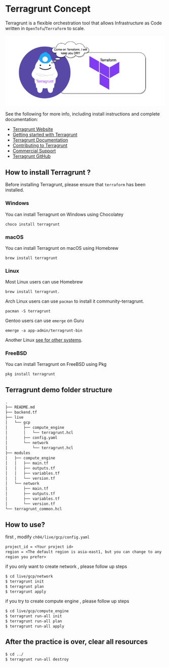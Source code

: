 # Terragrunt Concept

Terragrunt is a flexible orchestration tool that allows Infrastructure as Code written in `OpenTofu`/`Terraform` to scale.

![alt text](<../course_img/terragrunt.png>)

See the following for more info, including install instructions and complete documentation:

- [Terragrunt Website](https://terragrunt.gruntwork.io/)
- [Getting started with Terragrunt](https://terragrunt.gruntwork.io/docs/getting-started/quick-start/)
- [Terragrunt Documentation](https://terragrunt.gruntwork.io/docs)
- [Contributing to Terragrunt](https://terragrunt.gruntwork.io/docs/community/contributing)
- [Commercial Support](https://gruntwork.io/support/)
- [Terragrunt GitHub](https://github.com/gruntwork-io/terragrunt)

## How to install Terragrunt ?

Before installing Terragrunt, please ensure that `terraform` has been installed.

### Windows

You can install Terragrunt on Windows using Chocolatey
```
choco install terragrunt
```

### macOS 
You can install Terragrunt on macOS using Homebrew
```
brew install terragrunt
```

### Linux

Most Linux users can use Homebrew
```
brew install terragrunt. 
```

Arch Linux users can use `pacman` to install it community-terragrunt. 
```
pacman -S terragrunt
```

Gentoo users can use `emerge` on Guru
```
emerge -a app-admin/terragrunt-bin
``` 

Another Linux [see for other systems](https://repology.org/project/terragrunt/versions).

### FreeBSD
You can install Terragrunt on FreeBSD using Pkg
``` 
pkg install terragrunt
```

## Terragrunt demo folder structure

```
.
├── README.md
├── backend.tf
├── live
│   └── gcp
│       ├── compute_engine
│       │   └── terragrunt.hcl
│       ├── config.yaml
│       └── network
│           └── terragrunt.hcl
├── modules
│   ├── compute_engine
│   │   ├── main.tf
│   │   ├── outputs.tf
│   │   ├── variables.tf
│   │   └── version.tf
│   └── network
│       ├── main.tf
│       ├── outputs.tf
│       ├── variables.tf
│       └── version.tf
└── terragrunt_common.hcl
```

## How to use?

first , modify `ch04/live/gcp/config.yaml`

```
project_id = <Your project id>
region = <The default region is asia-east1, but you can change to any region you prefer>
```

if you only want to create network , please follow up steps

```
$ cd live/gcp/network
$ terragrunt init
$ terragrunt plan
$ terragrunt apply
```

if you try to create compute engine , please follow up steps

```
$ cd live/gcp/compute_engine
$ terragrunt run-all init
$ terragrunt run-all plan
$ terragrunt run-all apply
```

## After the practice is over, clear all resources

```
$ cd ../
$ terragrunt run-all destroy
```